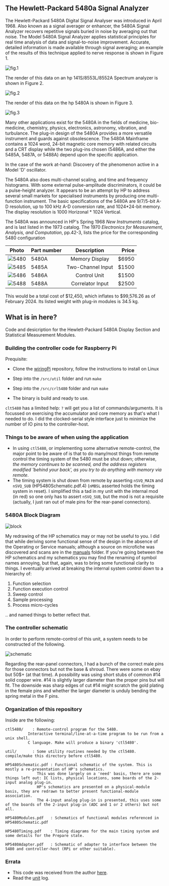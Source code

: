 ## The Hewlett-Packard 5480a Signal Analyzer

The Hewlett-Packard 5480A Digital Signal Analyser was introduced in April 1968. Also known as a signal averager or enhancer, the 5480A Signal Analyzer recovers repetitive signals buried in noise by averaging out that noise. The Model 5480A Signal Analyzer applies statistical principles for real time analysis of data and signal-to-noise improvement. Accurate, detailed information is made available through signal averaging; an example of the results of this technique applied to nerve response is shown in Figure 1.

![fig.1]()

The render of this data on an hp 141S/8553L/8552A Spectrum analyzer is shown in Figure 2.

![fig.2]()

The render of this data on the hp 5480A is shown in Figure 3.

![fig.3]()

Many other applications exist for the 5480A in the fields of medicine, bio-medicine, chemistry, physics, electronics, astronomy, vibration, and turbulance. The plug-in design of the 5480A provides a more versatile instrument and guards against obsolescence. The 5480A Mainframe contains a 1024 word, 24-bit magnetic core memory with related circuits and a CRT display while the two plug-ins chosen (5486A, and either the 5485A, 5487A, or 5488A) depend upon the specific application.

In the case of the work at-hand: Discovery of the phenomenon active in a Model 'D' oscillator.

The 5480A also does multi-channel scaling, and time and frequency histograms. With some external pulse-amplitude discriminators, it could be a pulse-height analyzer. It appears to be an attempt by HP to address several small markets for specialised instruments by producing one multi-function instrument. The basic specifications of the 5480A are 9/7/5-bit A-D resolution, up to 100 kHz A-D conversion rate, and 1024*24-bit memory. The display resolution is 1000 Horizonal * 1024 Vertical.

The 5480A was announced in HP's Spring 1968 _New Instruments_ catalog, and is last listed in the 1973 catalog. The 1970 _Electronics for Measurement, Analysis, and Computation_, pp.42-3, lists the price for the corresponding 5480 configuration

| Photo | Part number | Description | Price |
|-------|-------------|:-------------:|------:|
|![5480](/images/5480A.jpg)| 5480A |  Memory Display     | $6950 |
|![5485](/images/5485A.jpg)| 5485A |  Two-Channel Input  | $1500 |
|![5486](/images/5486A.jpg)| 5486A |  Control Unit       | $1500 |
|![5488](/images/5488A.jpg)| 5488A |  Correlator Input   | $2500 |

 This would be a total cost of $12,450, which inflates to $99,576.26 as of February 2024. Its listed weight with plug-in modules is 34.5 kg. 

## What is in here?

Code and desicription for the Hewlett-Packard 5480A Display Section and Statistical Measurement Modules.

### Building the controller code for Raspberry Pi

Prequisite:

* Clone the [wiringPi](https://github.com/WiringPi/WiringPi) repository, follow the instructions to install on Linux

* Step into the `/src/util` folder and run `make`
* Step into the `/src/crl5480` folder and run `make`
* The binary is build and ready to use.

`clt5480` has a limited help: `?` will get you a list of commands/arguments. It is focussed on exercising the accumulator and core memory as that's what I needed to do. I did the clocked-serial style interface just to minimize the number of IO pins to the controller-host.

### Things to be aware of when using the application

* In using `ctl5480`, or implementing some alternative remote-control, the major point to be aware of is that to do many/most things from remote control the timing system of the 5480 must be shut down; otherwise, _the memory continues to be scanned, and the address registers modified 'behind your back', as you try to do anything with memory via remote_.
* The timing system is shut down from remote by asserting `nSVQ_MAIN` and `nSVQ_SUB` (HP5480Schematic.pdf.4) (`nMBSL` asserted holds the timing system in reset). I simplified this a tad in my unit with the internal mod (in red) so one only has to assert `nSVQ_SUB`, but the mod is not a requisite (actually, I just ran out of male pins for the rear-panel connectors).

### 5480A Block Diagram

![block](/images/block-diagram.png)

My redrawing of the HP schematics may or may not be useful to you. I did that while deriving some functional sense of the design in the absence of the Operating or Service manuals; although a source on microfiche was discovered and scans are in the [manuals](/manuals/README.md) folder. If you're going between the HP schematics and my schematics you may find the renaming of symbol names annoying, but that, again, was to bring some functional clarity to things. I eventually arrived at breaking the internal system control down to a hierarchy of:

1. Function selection
2. Function execution control
3. Sweep control
4. Sample processing
5. Process micro-cycles

.. and named things to better reflect that.

### The controller schematic

In order to perform remote-control of this unit, a system needs to be constructed of the following.

![schematic](/images/controller-host.png)

Regarding the rear-panel connectors, I had a bunch of the correct male pins for those connectors but not the base & shroud. There were some on ebay but 50$+ (at that time). A possibility was using short stubs of common #14 solid copper wire. #14 is slightly larger diameter than the proper pins but will fit. The downside was sharp edges of cut #14 might scratch the gold plating in the female pins and whether the larger diameter is unduly bending the spring metal in the F pins.

### Organization of this repository

Inside are the following:

	ctl5480/	: Remote-control program for the 5480.
			  Interactive terminal/line-at-a-time program to be run from a unix shell.
			  C language. Make will produce a binary 'ctl5480'.

	util/		: Some utility routines needed by the ctl5480. compile/make this directory before ctl5480.

	HP5480Schematic.pdf	: Functional schematic of the system. This is mostly a re-presentation of HP's schematics.
				  This was done largely on a 'need' basis, there are some things left out: IC lists, physical locations, some boards of the 2-input analog plug-in.
				  HP's schematics are presented on a physical-module basis, they are redrawn to better present functional-module association.
				  The 4-input analog plug-in is presented, this uses some of the boards of the 2-input plug-in (ADC and 1 or 2 others) but not all.

	HP5480Modules.pdf	: Schematics of functional modules referenced in HP5480Schematic.pdf

	HP5480Timing.pdf	: Timing diagrams for the main timing system and some details for the Prepare state.

	HP5480Adapter.pdf	: Schematic of adapter to interface between the 5480 and controller-host (RPi or other suitable).

### Errata

* This code was received from the author [here](http://madrona.ca/e/HP5480A/index.html).
* Read the [unit](/unit/UnitLog.html) log.
